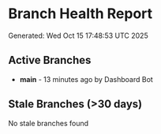 # Branch Health Report
Generated: Wed Oct 15 17:48:53 UTC 2025

## Active Branches
- **main** - 13 minutes ago by Dashboard Bot

## Stale Branches (>30 days)
No stale branches found
